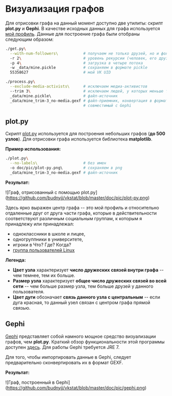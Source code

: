 # Визуализация графов

Для отрисовки графа на данный момент доступно две утилиты:
скрипт **plot.py** и **Gephi**.
В качестве исходных данных для графа используется [мой профиль](https://vk.com/budnyjj).
Данные для построение графа были отобраны следующим образом:
```bash
./get.py\
  --with-num-followers\           # получаем не только друзей, но и фоллловеров 
  -r 2\                           # уровень рекурсии (человек, его друзья, друзья его друзей)
  -p 4\                           # загрузка в четыре потока
  -w _data/mine.pickle            # сохраняем в формате pickle
  55358627                        # мой VK UID

./process.py\
  --exclude-media-activists\      # исключаем медиа-активистов
  --trim 3\                       # исключаем людей, у которых меньше трех связей в графе
  _data/mine.pickle\              # файл-источник
  _data/mine_trim-3_no-media.gexf # файл-приемник, конвертация в формат GEXF,
                                  # совместимый с Gephi
```

## plot.py

Скрипт [plot.py](https://github.com/budnyjj/vkstat/blob/master/plot.py)
используется для построения небольших графов (**до 500 узлов**).
Для отрисовки графа используется библиотека **matplotlib**.

**Пример использования:**

```bash
./plot.py\
  --no-labels\                    # без имен
  -o doc/pic/plot-py.png\         # сохраняем в png
  _data/mine_trim-3_no-media.gexf # файл-источник
```

**Результат:**

![Граф, отрисованный с помощью plot.py]
(https://github.com/budnyjj/vkstat/blob/master/doc/pic/plot-py.png)

Здесь ярко выражен центр графа -- это мой профиль и относительно отдаленные
друг от друга части графа, которые в действительности соответствуют различным
социальным группам, к которым я принадлежу или принадлежал:
* одноклассники в школе и лицее,
* одногруппники в университете,
* игроки в Что? Где? Когда?
* [группа пользователей Linux](https://vk.com/falanster.linux)

**Легенда:**
* **Цвет узла** характеризует **число дружеских связей внутри графа** --
чем темнее, тем их больше.
* **Размер узла** характеризует **общее число дружеских связей во всей сети** --
чем больше размер узла, тем больше друзей у данного пользователя.
* **Цвет дуги** обозначает **связь данного узла с центральным** --
если дуга красная, то данный узел связан с центром графа прямой связью.

## Gephi

[Gephi](http://gephi.github.io/) представляет собой намного мощное средство
визуализации графов, чем **plot.py**.
Краткий обзор функциональности этой программы
доступен [здесь](http://gephi.github.io/features/).
Для работы Gephi требуется JRE 7.

Для того, чтобы импортировать данные в Gephi,
следует предварительно сконвертировать их в формат GEXF.

**Результат:**

![Граф, построенный в Gephi]
(https://github.com/budnyjj/vkstat/blob/master/doc/pic/gephi.png)
